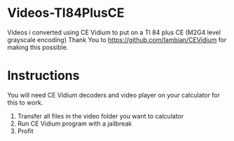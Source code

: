 # Videos-TI84PlusCE
Videos i converted using CE Vidium to put on a TI 84 plus CE (M2G4 level grayscale encoding)
Thank You to https://github.com/Iambian/CEVidium for making this possible.

# Instructions
You will need CE Vidium decoders and video player on your calculator for this to work.
1. Transfer all files in the video folder you want to calculator
2. Run CE Vidium program with a jailbreak
3. Profit
